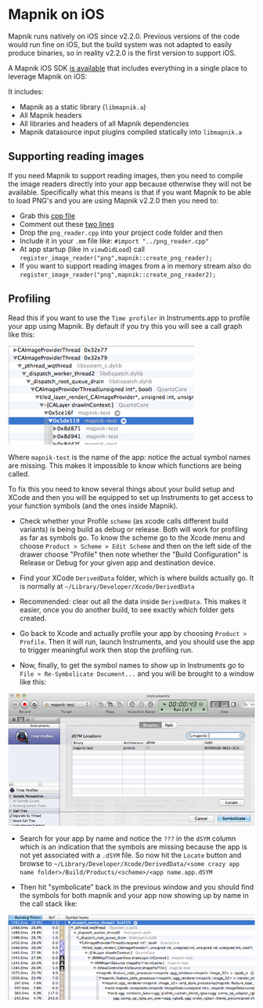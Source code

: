 # Mapnik on iOS

Mapnik runs natively on iOS since v2.2.0. Previous versions of the code would run fine on iOS, but the build system was not adapted to easily produce binaries, so in reality v2.2.0 is the first version to support iOS.

A Mapnik iOS SDK [is available](http://mapnik.org/download/) that includes everything in a single place to leverage Mapnik on iOS:

It includes:

 - Mapnik as a static library (`libmapnik.a`)
 - All Mapnik headers
 - All libraries and headers of all Mapnik dependencies
 - Mapnik datasource input plugins compiled statically into `libmapnik.a`


## Supporting reading images

If you need Mapnik to support reading images, then you need to compile the image readers directly into your app because otherwise they will not be available. Specifically what this means is that if you want Mapnik to be able to load PNG's and you are using Mapnik v2.2.0 then you need to:

 - Grab this [cpp file](https://github.com/mapnik/mapnik/blob/v2.2.0/src/png_reader.cpp)
 - Comment out these [two lines](https://github.com/mapnik/mapnik/blob/v2.2.0/src/png_reader.cpp#L93-L94)
 - Drop the `png_reader.cpp` into your project code folder and then
 - Include it in your `.mm` file like: `#import "../png_reader.cpp"`
 - At app startup (like in `viewDidLoad`) call `register_image_reader("png",mapnik::create_png_reader);`
 - If you want to support reading images from a in memory stream also do `register_image_reader("png",mapnik::create_png_reader2);`

## Profiling

Read this if you want to use the `Time profiler` in Instruments.app to profile your app using Mapnik. By default if you try this you will see a call graph like this:

<img src="images/call-graph-no-symbols.png"/>

Where `mapnik-test` is the name of the app: notice the actual symbol names are missing. This makes it impossible to know which functions are being called.

To fix this you need to know several things about your build setup and XCode and then you will be equipped to set up Instruments to get access to your function symbols (and the ones inside Mapnik).

 - Check whether your Profile `scheme` (as xcode calls different build variants) is being build as debug or release. Both will work for profiling as far as symbols go. To know the scheme go to the Xcode menu and choose `Product > Scheme > Edit Scheme` and then on the left side of the drawer choose "Profile" then note whether the "Build Configuration" is Release or Debug for your given app and destination device.

 - Find your XCode `DerivedData` folder, which is where builds actually go. It is normally at `~/Library/Developer/Xcode/DerivedData`

 - Recommended: clear out all the data inside `DerivedData`. This makes it easier, once you do another build, to see exactly which folder gets created.

 - Go back to Xcode and actually profile your app by choosing `Product > Profile`. Then it will run, launch Instruments, and you should use the app to trigger meaningful work then stop the profiling run.

 - Now, finally, to get the symbol names to show up in Instruments go to `File > Re-Symbolicate Document...` and you will be brought to a window like this:

<img src="images/resymbolicate.png"/>

 - Search for your app by name and notice the `???` in the `dSYM` column which is an indication that the symbols are missing because the app is not yet associated with a `.dSYM` file. So now hit the `Locate` button and browse to `~/Library/Developer/Xcode/DerivedData/<some crazy app name folder>/Build/Products/<scheme>/<app name.app.dSYM`

 - Then hit "symbolicate" back in the previous window and you should find the symbols for both mapnik and your app now showing up by name in the call stack like:

<img src="images/call-graph-symbols.png"/>
 
